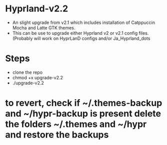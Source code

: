 # Hyprland-v2.2
- An slight upgrade from v2.1 which includes installation of Catppuccin Mocha and Latte GTK themes. 
- This can be use to upgrade either Hyprland v2 or v2.1 config files. (Probably will work on HyprLanD configs and/or Ja_Hyprland_dots


# Steps
- clone the repo 
- chmod +x upgrade-v2.2
- ./upgrade-v2.2



# to revert, check if ~/.themes-backup and ~/hypr-backup is present delete the folders ~/.themes and ~/hypr and restore the backups

